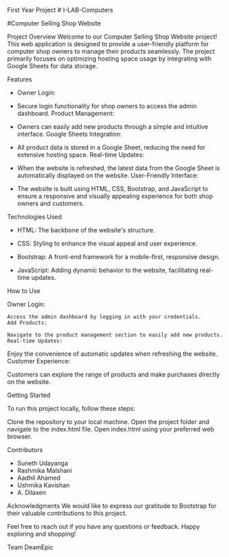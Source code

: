 
First Year Project # I-LAB-Computers

#Computer Selling Shop Website

Project Overview
Welcome to our Computer Selling Shop Website project! This web application is designed to provide a user-friendly platform for computer shop owners to manage their products seamlessly. The project primarily focuses on optimizing hosting space usage by integrating with Google Sheets for data storage.

Features
  - Owner Login:

  - Secure login functionality for shop owners to access the admin dashboard.
    Product Management:

  - Owners can easily add new products through a simple and intuitive interface.
    Google Sheets Integration:

  - All product data is stored in a Google Sheet, reducing the need for extensive hosting space.
    Real-time Updates:

  - When the website is refreshed, the latest data from the Google Sheet is automatically displayed on the website.
    User-Friendly Interface:

  - The website is built using HTML, CSS, Bootstrap, and JavaScript to ensure a responsive and visually appealing experience for both shop owners and customers.

Technologies Used

  - HTML: The backbone of the website's structure.

  - CSS: Styling to enhance the visual appeal and user experience.

  - Bootstrap: A front-end framework for a mobile-first, responsive design.

  - JavaScript: Adding dynamic behavior to the website, facilitating real-time updates.

How to Use

  Owner Login:
  
    Access the admin dashboard by logging in with your credentials.
    Add Products:
    
    Navigate to the product management section to easily add new products.
    Real-time Updates:
  
  Enjoy the convenience of automatic updates when refreshing the website.
  Customer Experience:
  
  Customers can explore the range of products and make purchases directly on the website.

Getting Started

To run this project locally, follow these steps:

Clone the repository to your local machine.
Open the project folder and navigate to the index.html file.
Open index.html using your preferred web browser.

Contributors
  - Suneth Udayanga
  - Rashmika Malshani
  - Aadhil Ahamed
  - Ushmika Kavishan
  - A. Dilaxen
    
Acknowledgments
We would like to express our gratitude to Bootstrap for their valuable contributions to this project.

Feel free to reach out if you have any questions or feedback. Happy exploring and shopping!

Team DeamEpic
